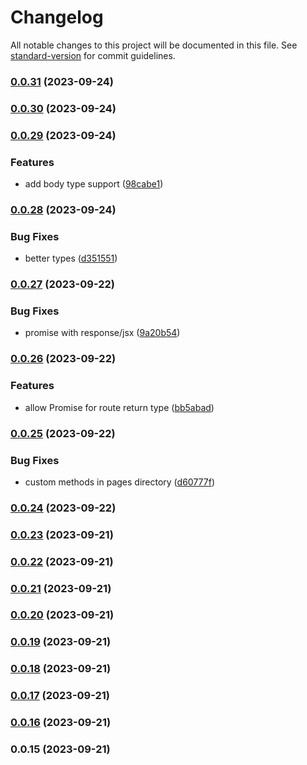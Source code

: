 # Changelog

All notable changes to this project will be documented in this file. See [standard-version](https://github.com/conventional-changelog/standard-version) for commit guidelines.

### [0.0.31](https://github.com/xirelta/xirelta/compare/v0.0.30...v0.0.31) (2023-09-24)

### [0.0.30](https://github.com/xirelta/xirelta/compare/v0.0.29...v0.0.30) (2023-09-24)

### [0.0.29](https://github.com/xirelta/xirelta/compare/v0.0.28...v0.0.29) (2023-09-24)


### Features

* add body type support ([98cabe1](https://github.com/xirelta/xirelta/commit/98cabe144365a534905f64ba33e7079bd83a530e))

### [0.0.28](https://github.com/xirelta/xirelta/compare/v0.0.27...v0.0.28) (2023-09-24)


### Bug Fixes

* better types ([d351551](https://github.com/xirelta/xirelta/commit/d351551d58a91d18235c4f61aafbf2127f92bdb3))

### [0.0.27](https://github.com/xirelta/xirelta/compare/v0.0.26...v0.0.27) (2023-09-22)


### Bug Fixes

* promise with response/jsx ([9a20b54](https://github.com/xirelta/xirelta/commit/9a20b54f33752e720f155d18cbba066ba0b0a918))

### [0.0.26](https://github.com/xirelta/xirelta/compare/v0.0.25...v0.0.26) (2023-09-22)


### Features

* allow Promise for route return type ([bb5abad](https://github.com/xirelta/xirelta/commit/bb5abaddb6b6aab5f3849aecefa0ee385ad26a97))

### [0.0.25](https://github.com/xirelta/xirelta/compare/v0.0.24...v0.0.25) (2023-09-22)


### Bug Fixes

* custom methods in pages directory ([d60777f](https://github.com/xirelta/xirelta/commit/d60777fcb64e1fda46cd6635eac0428e7ffeda6f))

### [0.0.24](https://github.com/xirelta/xirelta/compare/v0.0.23...v0.0.24) (2023-09-22)

### [0.0.23](https://github.com/ImLunaHey/xirelta/compare/v0.0.22...v0.0.23) (2023-09-21)

### [0.0.22](https://github.com/ImLunaHey/xirelta/compare/v0.0.21...v0.0.22) (2023-09-21)

### [0.0.21](https://github.com/ImLunaHey/xirelta/compare/v0.0.20...v0.0.21) (2023-09-21)

### [0.0.20](https://github.com/ImLunaHey/xirelta/compare/v0.0.19...v0.0.20) (2023-09-21)

### [0.0.19](https://github.com/ImLunaHey/xirelta/compare/v0.0.18...v0.0.19) (2023-09-21)

### [0.0.18](https://github.com/ImLunaHey/xirelta/compare/v0.0.17...v0.0.18) (2023-09-21)

### [0.0.17](https://github.com/ImLunaHey/xirelta/compare/v0.0.16...v0.0.17) (2023-09-21)

### [0.0.16](https://github.com/ImLunaHey/xirelta/compare/v0.0.15...v0.0.16) (2023-09-21)

### 0.0.15 (2023-09-21)
